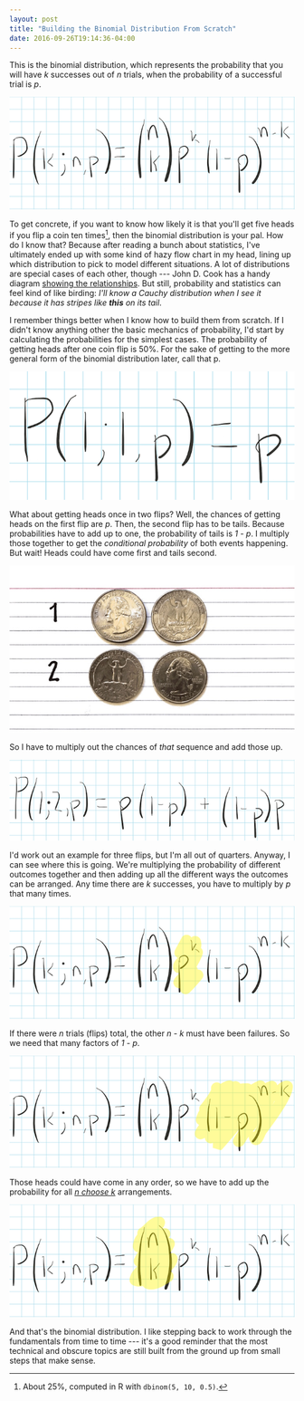 ```yaml
---
layout: post
title: "Building the Binomial Distribution From Scratch"
date: 2016-09-26T19:14:36-04:00
---
```


This is the binomial distribution, which represents the probability that you will have _k_ successes out of _n_ trials, when the probability of a successful trial is _p_.

![](/img/2016/09/binomial.png)

To get concrete, if you want to know how likely it is that you'll get five heads if you flip a coin ten times[^1], then the binomial distribution is your pal. How do I know that? Because after reading a bunch about statistics, I've ultimately ended up with some kind of hazy flow chart in my head, lining up which distribution to pick to model different situations. A lot of distributions are special cases of each other, though --- John D. Cook has a handy diagram [showing the relationships][1]. But still, probability and statistics can feel kind of like birding: _I'll know a Cauchy distribution when I see it because it has stripes like_ _**this**_ _on its tail_.

I remember things better when I know how to build them from scratch. If I didn't know anything other the basic mechanics of probability, I'd start by calculating the probabilities for the simplest cases. The probability of getting heads after one coin flip is 50%. For the sake of getting to the more general form of the binomial distribution later, call that p.

![](/img/2016/09/binomial_1,1.png)

What about getting heads once in two flips? Well, the chances of getting heads on the first flip are _p_. Then, the second flip has to be tails. Because probabilities have to add up to one, the probability of tails is _1 - p_. I multiply those together to get the _conditional probability_ of both events happening. But wait! Heads could have come first and tails second.

![](/img/2016/09/quarters.jpg)

So I have to multiply out the chances of _that_ sequence and add those up.

![](/img/2016/09/binomial_1,2.png)

I'd work out an example for three flips, but I'm all out of quarters. Anyway, I can see where this is going. We're multiplying the probability of different outcomes together and then adding up all the different ways the outcomes can be arranged. Any time there are _k_ successes, you have to multiply by _p_ that many times.

![](/img/2016/09/binomial_h1.png)

If there were _n_ trials (flips) total, the other _n - k_ must have been failures. So we need that many factors of _1 - p_.

![](/img/2016/09/binomial_h2.png)

Those heads could have come in any order, so we have to add up the probability for all [_n choose k_][2] arrangements.

![](/img/2016/09/binomial_h3.png)

And that's the binomial distribution. I like stepping back to work through the fundamentals from time to time --- it's a good reminder that the most technical and obscure topics are still built from the ground up from small steps that make sense.

[^1]: About 25%, computed in R with `dbinom(5, 10, 0.5)`.

[1]: http://www.johndcook.com/blog/distribution_chart/
[2]: https://en.wikipedia.org/wiki/Binomial_coefficient
